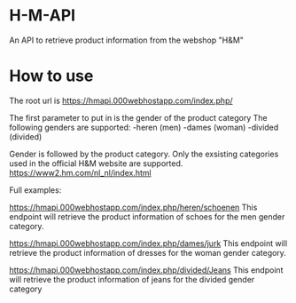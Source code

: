 # H-M-API
An API to retrieve product information from the webshop "H&M"

# How to use
The root url is https://hmapi.000webhostapp.com/index.php/

The first parameter to put in is the gender of the product category
The following genders are supported: 
-heren (men)
-dames (woman)
-divided (divided)

Gender is followed by the product category.
Only the exsisting categories used in the official H&M website are supported.
https://www2.hm.com/nl_nl/index.html

Full examples:

https://hmapi.000webhostapp.com/index.php/heren/schoenen
This endpoint will retrieve the product information of schoes for the men gender category.

https://hmapi.000webhostapp.com/index.php/dames/jurk
This endpoint will retrieve the product information of dresses for the woman gender category.

https://hmapi.000webhostapp.com/index.php/divided/Jeans
This endpoint will retrieve the product information of jeans for the divided gender category
